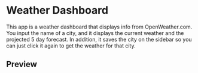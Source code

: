 # Weather Dashboard
This app is a weather dashboard that displays info from OpenWeather.com. You input the name of a city, and it displays the current weather and the projected 5 day forecast. In addition, it saves the city on the sidebar so you can just click it again to get the weather for that city.

## Preview

